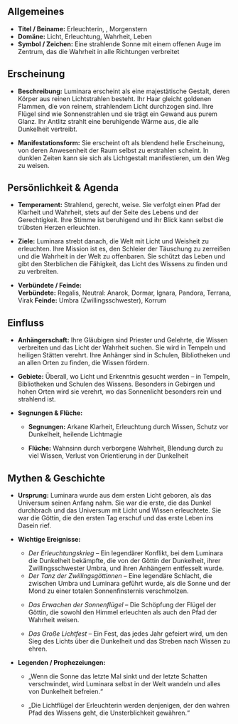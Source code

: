 ## Allgemeines

- **Titel / Beiname:** Erleuchterin, , Morgenstern
- **Domäne:** Licht, Erleuchtung, Wahrheit, Leben
- **Symbol / Zeichen:** Eine strahlende Sonne mit einem offenen Auge im Zentrum, das die Wahrheit in alle Richtungen verbreitet


## Erscheinung

- **Beschreibung:** Luminara erscheint als eine majestätische Gestalt, deren Körper aus reinen Lichtstrahlen besteht. Ihr Haar gleicht goldenen Flammen, die von reinem, strahlendem Licht durchzogen sind. Ihre Flügel sind wie Sonnenstrahlen und sie trägt ein Gewand aus purem Glanz. Ihr Antlitz strahlt eine beruhigende Wärme aus, die alle Dunkelheit vertreibt.
    
- **Manifestationsform:** Sie erscheint oft als blendend helle Erscheinung, von deren Anwesenheit der Raum selbst zu erstrahlen scheint. In dunklen Zeiten kann sie sich als Lichtgestalt manifestieren, um den Weg zu weisen.
    

## Persönlichkeit & Agenda

- **Temperament:** Strahlend, gerecht, weise. Sie verfolgt einen Pfad der Klarheit und Wahrheit, stets auf der Seite des Lebens und der Gerechtigkeit. Ihre Stimme ist beruhigend und ihr Blick kann selbst die trübsten Herzen erleuchten.
    
- **Ziele:** Luminara strebt danach, die Welt mit Licht und Weisheit zu erleuchten. Ihre Mission ist es, den Schleier der Täuschung zu zerreißen und die Wahrheit in der Welt zu offenbaren. Sie schützt das Leben und gibt den Sterblichen die Fähigkeit, das Licht des Wissens zu finden und zu verbreiten.
    
- **Verbündete / Feinde:**  
    **Verbündete:** Regalis, 
    Neutral: Anarok, Dormar, Ignara, Pandora, Terrana, Virak
    **Feinde:** Umbra (Zwillingsschwester), Korrum
    

## Einfluss

- **Anhängerschaft:** Ihre Gläubigen sind Priester und Gelehrte, die Wissen verbreiten und das Licht der Wahrheit suchen. Sie wird in Tempeln und heiligen Stätten verehrt. Ihre Anhänger sind in Schulen, Bibliotheken und an allen Orten zu finden, die Wissen fördern.
    
- **Gebiete:** Überall, wo Licht und Erkenntnis gesucht werden – in Tempeln, Bibliotheken und Schulen des Wissens. Besonders in Gebirgen und hohen Orten wird sie verehrt, wo das Sonnenlicht besonders rein und strahlend ist.
    
- **Segnungen & Flüche:**
    
    - **Segnungen:** Arkane Klarheit, Erleuchtung durch Wissen, Schutz vor Dunkelheit, heilende Lichtmagie
        
    - **Flüche:** Wahnsinn durch verborgene Wahrheit, Blendung durch zu viel Wissen, Verlust von Orientierung in der Dunkelheit
        

## Mythen & Geschichte

- **Ursprung:** Luminara wurde aus dem ersten Licht geboren, als das Universum seinen Anfang nahm. Sie war die erste, die das Dunkel durchbrach und das Universum mit Licht und Wissen erleuchtete. Sie war die Göttin, die den ersten Tag erschuf und das erste Leben ins Dasein rief.
    
- **Wichtige Ereignisse:**
    
    - _Der Erleuchtungskrieg_ – Ein legendärer Konflikt, bei dem Luminara die Dunkelheit bekämpfte, die von der Göttin der Dunkelheit, ihrer Zwillingsschwester Umbra, und ihren Anhängern entfesselt wurde.
    
	* _Der Tanz der Zwillingsgöttinnen_ – Eine legendäre Schlacht, die zwischen Umbra und Luminara geführt wurde, als die Sonne und der Mond zu einer totalen Sonnenfinsternis verschmolzen.
	
    - _Das Erwachen der Sonnenflügel_ – Die Schöpfung der Flügel der Göttin, die sowohl den Himmel erleuchten als auch den Pfad der Wahrheit weisen.
     
    - _Das Große Lichtfest_ – Ein Fest, das jedes Jahr gefeiert wird, um den Sieg des Lichts über die Dunkelheit und das Streben nach Wissen zu ehren.
    
- **Legenden / Prophezeiungen:**
    
    - „Wenn die Sonne das letzte Mal sinkt und der letzte Schatten verschwindet, wird Luminara selbst in der Welt wandeln und alles von Dunkelheit befreien.“
        
    - „Die Lichtflügel der Erleuchterin werden denjenigen, der den wahren Pfad des Wissens geht, die Unsterblichkeit gewähren.“